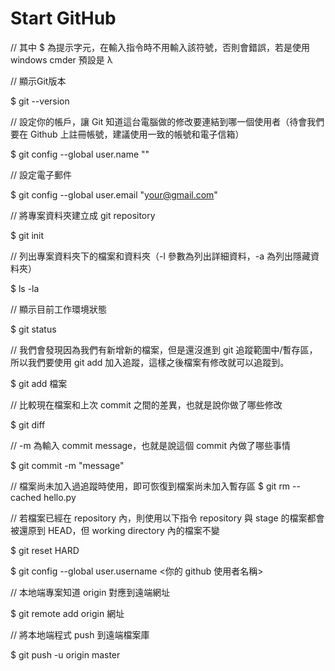 # Start GitHub

// 其中 $ 為提示字元，在輸入指令時不用輸入該符號，否則會錯誤，若是使用 windows cmder 預設是 λ

// 顯示Git版本

$ git --version
 
// 設定你的帳戶，讓 Git 知道這台電腦做的修改要連結到哪一個使用者（待會我們要在 Github 上註冊帳號，建議使用一致的帳號和電子信箱）

$ git config --global user.name "<Your Name>"

// 設定電子郵件

$ git config --global user.email "<your@gmail.com>"

 
// 將專案資料夾建立成 git repository

$ git init

// 列出專案資料夾下的檔案和資料夾（-l 參數為列出詳細資料，-a 為列出隱藏資料夾）

$ ls -la
 
// 顯示目前工作環境狀態
 
$ git status

// 我們會發現因為我們有新增新的檔案，但是還沒進到 git 追蹤範圍中/暫存區，所以我們要使用 git add 加入追蹤，這樣之後檔案有修改就可以追蹤到。
 
$ git add 檔案
 
// 比較現在檔案和上次 commit 之間的差異，也就是說你做了哪些修改

$ git diff
 
// -m 為輸入 commit message，也就是說這個 commit 內做了哪些事情
 
$ git commit -m "message"
 
// 檔案尚未加入過追蹤時使用，即可恢復到檔案尚未加入暫存區
$ git rm --cached hello.py

// 若檔案已經在 repository 內，則使用以下指令
repository 與 stage 的檔案都會被還原到 HEAD，但 working directory 內的檔案不變

$ git reset HARD
 
$ git config --global user.username <你的 github 使用者名稱>
 
// 本地端專案知道 origin 對應到遠端網址
 
$ git remote add origin 網址
 
// 將本地端程式 push 到遠端檔案庫

$ git push -u origin master
